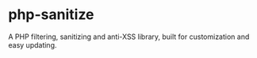 php-sanitize
============

A PHP filtering, sanitizing and anti-XSS library, built for customization and easy updating.